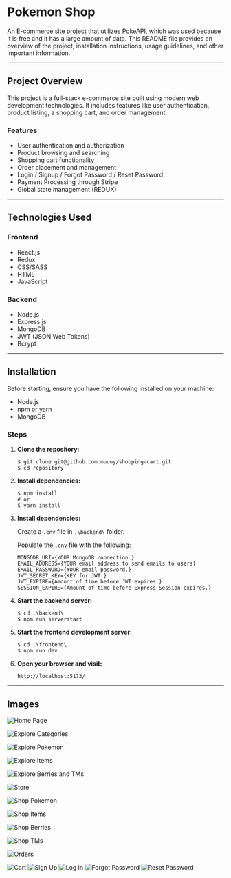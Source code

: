 # Pokemon Shop

An E-commerce site project that utilizes [PokeAPI](https://pokeapi.co/), which was used because it is free and it has a large amount of data. This README file provides an overview of the project, installation instructions, usage guidelines, and other important information.

---

## Project Overview

This project is a full-stack e-commerce site built using modern web development technologies. It includes features like user authentication, product listing, a shopping cart, and order management.

### Features

- User authentication and authorization
- Product browsing and searching
- Shopping cart functionality
- Order placement and management
- Login / Signup / Forgot Password / Reset Password
- Payment Processing through Stripe
- Global state management (REDUX)

---

## Technologies Used

### Frontend

- React.js
- Redux
- CSS/SASS
- HTML
- JavaScript

### Backend

- Node.js
- Express.js
- MongoDB
- JWT (JSON Web Tokens)
- Bcrypt

---

## Installation

Before starting, ensure you have the following installed on your machine:

- Node.js
- npm or yarn
- MongoDB

### Steps

1. **Clone the repository:**
   ```
   $ git clone git@github.com:muuuy/shopping-cart.git
   $ cd repository
   ```

2. **Install dependencies:**
   ```
   $ npm install
   # or
   $ yarn install
   ```

2. **Install dependencies:**

   Create a ```.env``` file in ```.\backend\``` folder.

   Populate the ```.env``` file with the following:
   ```
   MONGODB_URI={YOUR MongoDB connection.}
   EMAIL_ADDRESS={YOUR email address to send emails to users}
   EMAIL_PASSWORD={YOUR email password.}
   JWT_SECRET_KEY={KEY for JWT.}
   JWT_EXPIRE={Amount of time before JWT expires.}
   SESSION_EXPIRE={Amount of time before Express Session expires.}
   ```
   
4. **Start the backend server:**
   ```
   $ cd .\backend\
   $ npm run serverstart
   ```

5. **Start the frontend development server:**
   ```
   $ cd .\frontend\
   $ npm run dev
   ```

6. **Open your browser and visit:**
   ```
   http://localhost:5173/
   ```

---

## Images

![Home Page](/store-images/homescreen.png)

![Explore Categories](/store-images/categories.png)

![Explore Pokemon](/store-images/explore-pokemon.png)

![Explore Items](/store-images/explore-items.png)

![Explore Berries and TMs](/store-images/explore-berries-tms.png)

![Store](/store-images/store.png)

![Shop Pokemon](/store-images/shop-pokemon.png)

![Shop Items](/store-images/shop-items.png)

![Shop Berries](/store-images/shop-berries.png)

![Shop TMs](/store-images/shop-tms.png)

![Orders](/store-images/orders.png)

![Cart](/store-images/cart.png) ![Sign Up](/store-images/sign-up.png) ![Log in](/store-images/sign-in.png) ![Forgot Password](/store-images/forgot.png) ![Reset Password](/store-images/reset.png)
